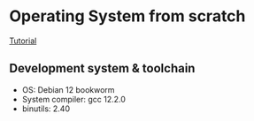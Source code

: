 # Operating System from scratch

[Tutorial](https://wiki.osdev.org/Bare_Bones)

## Development system & toolchain
- OS: Debian 12 bookworm
- System compiler: gcc 12.2.0
- binutils: 2.40
